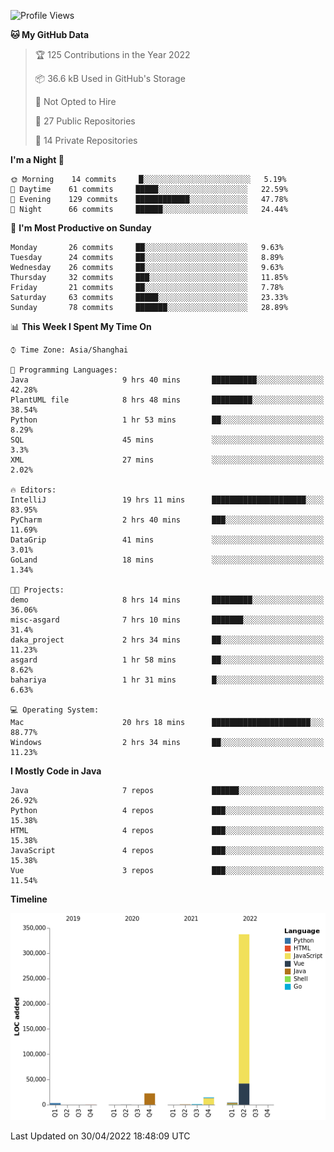 <!--START_SECTION:waka-->
![Profile Views](http://img.shields.io/badge/Profile%20Views-0-blue)

**🐱 My GitHub Data** 

> 🏆 125 Contributions in the Year 2022
 > 
> 📦 36.6 kB Used in GitHub's Storage 
 > 
> 🚫 Not Opted to Hire
 > 
> 📜 27 Public Repositories 
 > 
> 🔑 14 Private Repositories  
 > 
**I'm a Night 🦉** 

```text
🌞 Morning    14 commits     █░░░░░░░░░░░░░░░░░░░░░░░░   5.19% 
🌆 Daytime    61 commits     █████░░░░░░░░░░░░░░░░░░░░   22.59% 
🌃 Evening    129 commits    ████████████░░░░░░░░░░░░░   47.78% 
🌙 Night      66 commits     ██████░░░░░░░░░░░░░░░░░░░   24.44%

```
📅 **I'm Most Productive on Sunday** 

```text
Monday       26 commits     ██░░░░░░░░░░░░░░░░░░░░░░░   9.63% 
Tuesday      24 commits     ██░░░░░░░░░░░░░░░░░░░░░░░   8.89% 
Wednesday    26 commits     ██░░░░░░░░░░░░░░░░░░░░░░░   9.63% 
Thursday     32 commits     ███░░░░░░░░░░░░░░░░░░░░░░   11.85% 
Friday       21 commits     ██░░░░░░░░░░░░░░░░░░░░░░░   7.78% 
Saturday     63 commits     █████░░░░░░░░░░░░░░░░░░░░   23.33% 
Sunday       78 commits     ███████░░░░░░░░░░░░░░░░░░   28.89%

```


📊 **This Week I Spent My Time On** 

```text
⌚︎ Time Zone: Asia/Shanghai

💬 Programming Languages: 
Java                     9 hrs 40 mins       ██████████░░░░░░░░░░░░░░░   42.28% 
PlantUML file            8 hrs 48 mins       █████████░░░░░░░░░░░░░░░░   38.54% 
Python                   1 hr 53 mins        ██░░░░░░░░░░░░░░░░░░░░░░░   8.29% 
SQL                      45 mins             ░░░░░░░░░░░░░░░░░░░░░░░░░   3.3% 
XML                      27 mins             ░░░░░░░░░░░░░░░░░░░░░░░░░   2.02%

🔥 Editors: 
IntelliJ                 19 hrs 11 mins      █████████████████████░░░░   83.95% 
PyCharm                  2 hrs 40 mins       ███░░░░░░░░░░░░░░░░░░░░░░   11.69% 
DataGrip                 41 mins             ░░░░░░░░░░░░░░░░░░░░░░░░░   3.01% 
GoLand                   18 mins             ░░░░░░░░░░░░░░░░░░░░░░░░░   1.34%

🐱‍💻 Projects: 
demo                     8 hrs 14 mins       █████████░░░░░░░░░░░░░░░░   36.06% 
misc-asgard              7 hrs 10 mins       ███████░░░░░░░░░░░░░░░░░░   31.4% 
daka_project             2 hrs 34 mins       ██░░░░░░░░░░░░░░░░░░░░░░░   11.23% 
asgard                   1 hr 58 mins        ██░░░░░░░░░░░░░░░░░░░░░░░   8.62% 
bahariya                 1 hr 31 mins        █░░░░░░░░░░░░░░░░░░░░░░░░   6.63%

💻 Operating System: 
Mac                      20 hrs 18 mins      ██████████████████████░░░   88.77% 
Windows                  2 hrs 34 mins       ██░░░░░░░░░░░░░░░░░░░░░░░   11.23%

```

**I Mostly Code in Java** 

```text
Java                     7 repos             ██████░░░░░░░░░░░░░░░░░░░   26.92% 
Python                   4 repos             ███░░░░░░░░░░░░░░░░░░░░░░   15.38% 
HTML                     4 repos             ███░░░░░░░░░░░░░░░░░░░░░░   15.38% 
JavaScript               4 repos             ███░░░░░░░░░░░░░░░░░░░░░░   15.38% 
Vue                      3 repos             ███░░░░░░░░░░░░░░░░░░░░░░   11.54%

```


**Timeline**

![Chart not found](https://raw.githubusercontent.com/youtiaoguagua/youtiaoguagua/master/charts/bar_graph.png) 


 Last Updated on 30/04/2022 18:48:09 UTC
<!--END_SECTION:waka-->